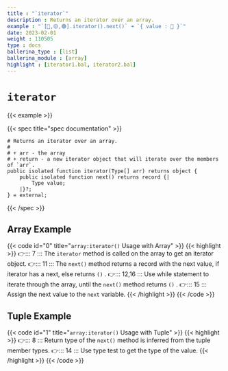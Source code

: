 ```yaml
---
title : "`iterator`"
description : Returns an iterator over an array.
example : "`[🔵,🟡,🟢].iterator().next()` ➜ `{ value : 🔵 }`"
date: 2023-02-01
weight : 110505
type : docs
ballerina_type : [list]
ballerina_module : [array]
highlight : [iterator1.bal, iterator2.bal]
---
```


# `iterator`

{{< example >}}

{{< spec title="spec documentation" >}}

```ballerina
# Returns an iterator over an array.
#
# + arr - the array
# + return - a new iterator object that will iterate over the members of `arr`.
public isolated function iterator(Type[] arr) returns object {
    public isolated function next() returns record {|
        Type value;
    |}?;
} = external;
```

{{< /spec >}}

## Array Example

{{< code id="0" title="`array:iterator()` Usage with Array" >}}
{{< highlight >}}
👉::: 7  :::  The `iterator` method is called on the array to get an iterator object.
👉::: 11 :::  The `next()` method returns a record with the next value, if iterator has a next, else returns `()` .
👉::: 12,16 ::: Use while statement to iterate through the array, until the `next()` method returns `()` .
👉::: 15 ::: Assign the next value to the `next` variable.
{{< /highlight >}}
{{< /code >}}

## Tuple Example

{{< code id="1" title="`array:iterator()` Usage with Tuple" >}}
{{< highlight >}}
👉::: 8  ::: Return type of the `next()` method is inferred from the tuple member types.
👉::: 14 ::: Use type test to get the type of the value.
{{< /highlight >}}
{{< /code >}}


